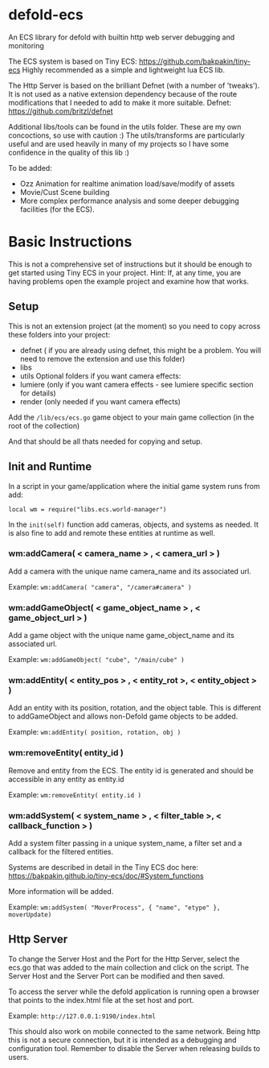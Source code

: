 # defold-ecs
An ECS library for defold with builtin http web server debugging and monitoring

The ECS system is based on Tiny ECS: https://github.com/bakpakin/tiny-ecs
Highly recommended as a simple and lightweight lua ECS lib. 

The Http Server is based on the brilliant Defnet (with a number of 'tweaks'). It is not used as a native extension dependency because of the route modifications that I needed to add to make it more suitable.
Defnet: https://github.com/britzl/defnet

Additional libs/tools can be found in the utils folder. These are my own concoctions, so use with caution :) 
The utils/transforms are particularly useful and are used heavily in many of my projects so I have some confidence in the quality of this lib :) 

To be added:
- Ozz Animation for realtime animation load/save/modify of assets
- Movie/Cust Scene building
- More complex performance analysis and some deeper debugging facilities (for the ECS).

# Basic Instructions
This is not a comprehensive set of instructions but it should be enough to get started using Tiny ECS in your project.
Hint: If, at any time, you are having problems open the example project and examine how that works.

## Setup
This is not an extension project (at the moment) so you need to copy across these folders into your project:
- defnet ( if you are already using defnet, this might be a problem. You will need to remove the extension and use this folder)
- libs
- utils
Optional folders if you want camera effects:
- lumiere (only if you want camera effects - see lumiere specific section for details)
- render (only needed if you want camera effects)

Add the ```/lib/ecs/ecs.go``` game object to your main game collection (in the root of the collection)

And that should be all thats needed for copying and setup.

## Init and Runtime

In a script in your game/application where the initial game system runs from add:

```local wm	= require("libs.ecs.world-manager")```

In the ```init(self)``` function add cameras, objects, and systems as needed. It is also fine to add and remote these entities at runtime as well. 

### **wm:addCamera( < camera_name > , < camera_url > )**

Add a camera with the unique name camera_name and its associated url. 

Example: ```wm:addCamera( "camera", "/camera#camera" )```

### **wm:addGameObject( < game_object_name > , < game_object_url > )**

Add a game object with the unique name game_object_name and its associated url. 

Example: ```wm:addGameObject( "cube", "/main/cube" )```

### **wm:addEntity( < entity_pos > , < entity_rot >, < entity_object > )**

Add an entity with its position, rotation, and the object table. This is different to addGameObject and allows non-Defold game objects to be added.

Example: ```wm:addEntity( position, rotation, obj )```

### **wm:removeEntity( entity_id )**

Remove and entity from the ECS. The entity id is generated and should be accessible in any entity as entity.id  

Example: ```wm:removeEntity( entity.id )```

### **wm:addSystem( < system_name > , < filter_table >, < callback_function > )**

Add a system filter passing in a unique system_name, a filter set and a callback for the filtered entities. 

Systems are described in detail in the Tiny ECS doc here: <https://bakpakin.github.io/tiny-ecs/doc/#System_functions>

More information will be added.

Example: ```wm:addSystem( "MoverProcess", { "name", "etype" }, moverUpdate)```


## Http Server

To change the Server Host and the Port for the Http Server, select the ecs.go that was added to the main collection and click on the script.
The Server Host and the Server Port can be modified and then saved. 

To access the server while the defold application is running open a browser that points to the index.html file at the set host and port. 

Example: ```http://127.0.0.1:9190/index.html```

This should also work on mobile connected to the same network. Being http this is not a secure connection, but it is intended as a debugging and configuration tool. Remember to disable the Server when releasing builds to users.

